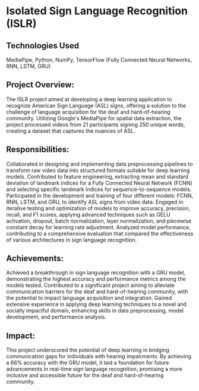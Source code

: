 # Isolated Sign Language Recognition (ISLR)

## Technologies Used 
MediaPipe, Python, NumPy, TensorFlow (Fully Connected Neural Networks, RNN, LSTM, GRU)

## Project Overview:
The ISLR project aimed at developing a deep learning application to recognize American Sign Language (ASL) signs, offering a solution to the challenge of language acquisition for the deaf and hard-of-hearing community. Utilizing Google's MediaPipe for spatial data extraction, the project processed videos from 21 participants signing 250 unique words, creating a dataset that captures the nuances of ASL.

## Responsibilities:

Collaborated in designing and implementing data preprocessing pipelines to transform raw video data into structured formats suitable for deep learning models.
Contributed to feature engineering, extracting mean and standard deviation of landmark indices for a Fully Connected Neural Network (FCNN) and selecting specific landmark indices for sequence-to-sequence models.
Participated in the development and training of four different models: FCNN, RNN, LSTM, and GRU, to identify ASL signs from video data.
Engaged in iterative testing and optimization of models to improve accuracy, precision, recall, and F1 scores, applying advanced techniques such as GELU activation, dropout, batch normalization, layer normalization, and piecewise constant decay for learning rate adjustment.
Analyzed model performance, contributing to a comprehensive evaluation that compared the effectiveness of various architectures in sign language recognition.

## Achievements:

Achieved a breakthrough in sign language recognition with a GRU model, demonstrating the highest accuracy and performance metrics among the models tested.
Contributed to a significant project aiming to alleviate communication barriers for the deaf and hard-of-hearing community, with the potential to impact language acquisition and integration.
Gained extensive experience in applying deep learning techniques to a novel and socially impactful domain, enhancing skills in data preprocessing, model development, and performance analysis.

## Impact:

This project underscored the potential of deep learning in bridging communication gaps for individuals with hearing impairments. By achieving a 66% accuracy with the GRU model, it laid a foundation for future advancements in real-time sign language recognition, promising a more inclusive and accessible future for the deaf and hard-of-hearing community.
